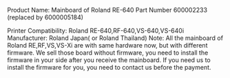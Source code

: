 Product Name:
Mainboard of Roland RE-640 Part Number 600002233 (replaced by 6000005184)

Printer Compatibility:
Roland RE-640,RF-640,VS-640,VS-640i
Manufacturer:
Roland Japan( or Roland Thailand)
Note: All the mainboard of Roland RE,RF,VS,VS-Xi are with same hardware now, but with different firmware.
We sell those board without firmware, you need to install the firmware in your side after you receive the mainboard.
If you need us to install the firmware for you, you need to contact us before the payment.